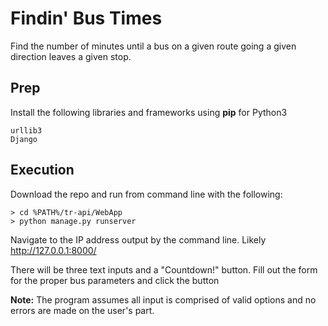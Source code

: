 # Findin' Bus Times
Find the number of minutes until a bus on a given route going a given direction leaves a given stop.

## Prep
Install the following libraries and frameworks using **pip** for Python3
```
urllib3
Django
```

## Execution
Download the repo and run from command line with the following:
```
> cd %PATH%/tr-api/WebApp
> python manage.py runserver
```
Navigate to the IP address output by the command line. Likely http://127.0.0.1:8000/

There will be three text inputs and a "Countdown!" button. Fill out the form for the proper bus parameters and click the button

**Note:** The program assumes all input is comprised of valid options and no errors are made on the user's part.
